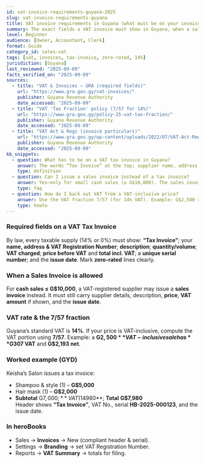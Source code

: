 ```yaml
---
id: vat-invoice-requirements-guyana-2025
slug: vat-invoice-requirements-guyana
title: VAT invoice requirements in Guyana (what must be on your invoice)
summary: The exact fields a VAT invoice must show in Guyana, when a sales invoice is allowed, how to show zero-rated items, and a worked GYD example.
level: Beginner
audience: [Owner, Accountant, Clerk]
format: Guide
category_id: sales-vat
tags: [vat, invoices, tax-invoice, zero-rated, 14%]
jurisdiction: [Guyana]
last_reviewed: "2025-09-09"
facts_verified_on: "2025-09-09"
sources:
  - title: "VAT & Invoices – GRA (required fields)"
    url: "https://www.gra.gov.gy/vat-invoices/"
    publisher: Guyana Revenue Authority
    date_accessed: "2025-09-09"
  - title: "VAT 'Tax Fraction' policy (7/57 for 14%)"
    url: "https://www.gra.gov.gy/policy-25-vat-tax-fraction/"
    publisher: Guyana Revenue Authority
    date_accessed: "2025-09-09"
  - title: "VAT Act & Regs (invoice particulars)"
    url: "https://www.gra.gov.gy/wp-content/uploads/2022/07/VAT-Act-Regul.-Trans.-Reg.-revised-July-15-2022.pdf"
    publisher: Guyana Revenue Authority
    date_accessed: "2025-09-09"
kb_snippets:
  - question: What has to be on a VAT tax invoice in Guyana?
    answer: The words “Tax Invoice” at the top; supplier name, address, VAT number; description; quantity/volume; VAT amount; price before VAT and total incl. VAT; unique serial number; and issue date. See this article for the full list and examples.
    type: definition
  - question: Can I issue a sales invoice instead of a tax invoice?
    answer: Yes—only for small cash sales (≤ G$10,000). The sales invoice must still carry supplier details, description, price, VAT (if shown separately) and issue date.
    type: faq
  - question: How do I back out VAT from a VAT-inclusive price?
    answer: Use the VAT fraction 7/57 (for 14% VAT). Example: G$2,500 × 7/57 = G$307 VAT; price before VAT = G$2,193.
    type: howto
---
```


### Required fields on a VAT **Tax Invoice**
By law, every taxable supply (14% or 0%) must show: **“Tax Invoice”**; your **name, address & VAT Registration Number**; **description**; **quantity/volume**; **VAT charged**; **price before VAT** and **total incl. VAT**; a **unique serial number**; and the **issue date**. Mark **zero-rated** lines clearly.  

### When a **Sales Invoice** is allowed
For **cash sales ≤ G$10,000**, a VAT-registered supplier may issue a **sales invoice** instead. It must still carry supplier details, description, **price**, **VAT amount** if shown, and the **issue date**.  

### VAT rate & the **7/57 fraction**
Guyana’s standard VAT is **14%**. If your price is VAT-inclusive, compute the VAT portion using **7/57**. Example: a **G$2,500** VAT-inclusive sale has **G$307 VAT** and **G$2,193 net**.

### Worked example (GYD)
Keisha’s Salon issues a tax invoice:
- Shampoo & style (1) – **G$5,000**  
- Hair mask (1) – **G$2,000**  
- **Subtotal** G$7,000; **VAT (14%)** **G$980**; **Total** **G$7,980**  
Header shows **“Tax Invoice”**, VAT No., serial **HB-2025-000123**, and the issue date.

### In heroBooks
- Sales → **Invoices** → New (compliant header & serial).  
- Settings → **Branding** → set VAT Registration Number.  
- Reports → **VAT Summary** → totals for filing.
